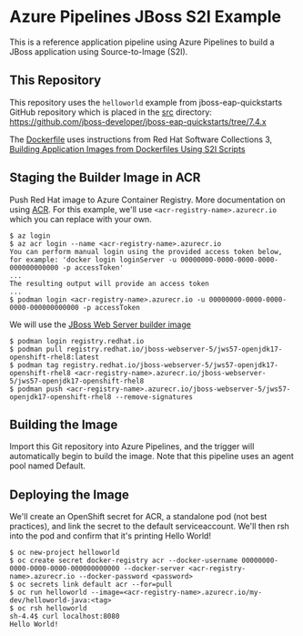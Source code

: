 # Azure Pipelines JBoss S2I Example

This is a reference application pipeline using Azure Pipelines to build a JBoss application using Source-to-Image (S2I).

## This Repository

This repository uses the `helloworld` example from jboss-eap-quickstarts GitHub repository which is placed in the [src](src) directory:
https://github.com/jboss-developer/jboss-eap-quickstarts/tree/7.4.x

The [Dockerfile](Dockerfile) uses instructions from Red Hat Software Collections 3, [Building Application Images from Dockerfiles Using S2I Scripts](https://access.redhat.com/documentation/en-us/red_hat_software_collections/3/html/using_red_hat_software_collections_container_images/building_application_images#building_application_images_from_dockerfiles_using_s2i_scripts)

## Staging the Builder Image in ACR

Push Red Hat image to Azure Container Registry.  More documentation on using [ACR](https://learn.microsoft.com/en-us/azure/container-registry/).  For this example, we'll use `<acr-registry-name>.azurecr.io` which you can replace with your own.

```
$ az login
$ az acr login --name <acr-registry-name>.azurecr.io
You can perform manual login using the provided access token below, for example: 'docker login loginServer -u 00000000-0000-0000-0000-000000000000 -p accessToken'
...
The resulting output will provide an access token
...
$ podman login <acr-registry-name>.azurecr.io -u 00000000-0000-0000-0000-000000000000 -p accessToken
```

We will use the [JBoss Web Server builder image](https://catalog.redhat.com/software/containers/jboss-webserver-5/jws57-openjdk17-openshift-rhel8/6241a7c7456d2e626dd773bd)
```
$ podman login registry.redhat.io
$ podman pull registry.redhat.io/jboss-webserver-5/jws57-openjdk17-openshift-rhel8:latest
$ podman tag registry.redhat.io/jboss-webserver-5/jws57-openjdk17-openshift-rhel8 <acr-registry-name>.azurecr.io/jboss-webserver-5/jws57-openjdk17-openshift-rhel8
$ podman push <acr-registry-name>.azurecr.io/jboss-webserver-5/jws57-openjdk17-openshift-rhel8 --remove-signatures
```

## Building the Image

Import this Git repository into Azure Pipelines, and the trigger will automatically begin to build the image.  Note that this pipeline uses an agent pool named Default.

## Deploying the Image

We'll create an OpenShift secret for ACR, a standalone pod (not best practices), and link the secret to the default serviceaccount.  We'll then rsh into the pod and confirm that it's printing Hello World!

```
$ oc new-project helloworld
$ oc create secret docker-registry acr --docker-username 00000000-0000-0000-0000-000000000000 --docker-server <acr-registry-name>.azurecr.io --docker-password <password>
$ oc secrets link default acr --for=pull
$ oc run helloworld --image=<acr-registry-name>.azurecr.io/my-dev/helloworld-java:<tag>
$ oc rsh helloworld 
sh-4.4$ curl localhost:8080
Hello World!
```


